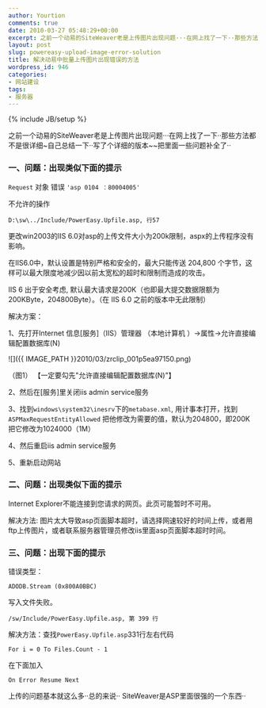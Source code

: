 ```yaml
---
author: Yourtion
comments: true
date: 2010-03-27 05:48:29+00:00
excerpt: 之前一个动易的SiteWeaver老是上传图片出现问题···在网上找了一下··那些方法都不是很详细~自己总结一下··写了个详细的版本
layout: post
slug: powereasy-upload-image-error-solution
title: 解决动易中批量上传图片出现错误的方法
wordpress_id: 946
categories:
- 网站建设
tags:
- 服务器
---
```

{% include JB/setup %}

之前一个动易的SiteWeaver老是上传图片出现问题···在网上找了一下··那些方法都不是很详细~自己总结一下··写了个详细的版本~~把里面一些问题补全了··

### 一、问题：出现类似下面的提示

```Request``` 对象 错误 ```'asp 0104 ：80004005'```

不允许的操作

```D:\sw\../Include/PowerEasy.Upfile.asp, 行57```

更改win2003的IIS 6.0对asp的上传文件大小为200k限制，aspx的上传程序没有影响。

在IIS6.0中，默认设置是特别严格和安全的，最大只能传送 204,800 个字节，这样可以最大限度地减少因以前太宽松的超时和限制而造成的攻击。

IIS 6 出于安全考虑, 默认最大请求是200K（也即最大提交数据限额为200KByte，204800Byte）。（在 IIS 6.0 之前的版本中无此限制）

解决方案：

1、先打开Internet 信息[服务]（IIS）管理器
（本地计算机 ）→属性→允许直接编辑配置数据库(N)

![]({{ IMAGE_PATH }}2010/03/zrclip_001p5ea97150.png)

（图1） 【一定要勾先"允许直接编辑配置数据库(N)"】

2、然后在[服务]里关闭iis admin service服务

3、找到```windows\system32\inesrv```下的```metabase.xml```,
用计事本打开，找到```ASPMaxRequestEntityAllowed``` 把他修改为需要的值，默认为204800，即200K
把它修改为1024000（1M）

4、然后重启iis admin service服务

5、重新启动网站

### 二、问题：出现类似下面的提示

Internet Explorer不能连接到您请求的网页。此页可能暂时不可用。

解决方法: 图片太大导致asp页面脚本超时，请选择网速较好的时间上传，或者用ftp上传图片，或者联系服务器管理员修改iis里面asp页面脚本超时时间。

### 三、问题：出现下面的提示

错误类型：

```ADODB.Stream (0x800A0BBC)```

写入文件失败。

```/sw/Include/PowerEasy.Upfile.asp, 第 399 行```

解决方法：查找```PowerEasy.Upfile.asp```331行左右代码

```For i = 0 To Files.Count - 1```

在下面加入

```On Error Resume Next```

上传的问题基本就这么多··总的来说·· SiteWeaver是ASP里面很强的一个东西··
